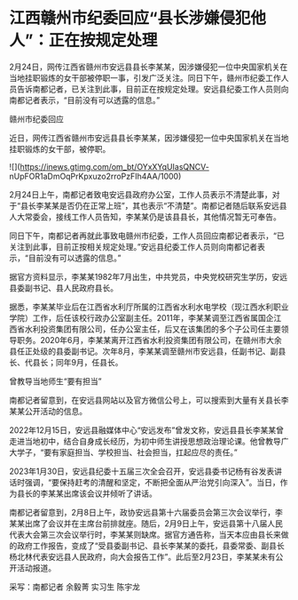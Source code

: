 # 江西赣州市纪委回应“县长涉嫌侵犯他人”：正在按规定处理

2月24日，网传江西省赣州市安远县县长李某某，因涉嫌侵犯一位中央国家机关在当地挂职锻炼的女干部被停职一事，引发广泛关注。同日下午，赣州市纪委工作人员告诉南都记者，已关注到此事，目前正在按规定处理。安远县纪委工作人员则向南都记者表示，“目前没有可以透露的信息。”

赣州市纪委回应

近日，网传江西省赣州市安远县县长李某某，因涉嫌侵犯一位中央国家机关在当地挂职锻炼的女干部，被停职。

![](https://inews.gtimg.com/om_bt/OYxXYqUIasQNCV-
nUpFOR1aDmOqPrKpxuzo2rroPzFIh4AA/1000)

2月24日上午，南都记者致电安远县政府办公室，工作人员表示不清楚此事，对于“县长李某某是否仍在正常上班”，其也表示“不清楚”。南都记者随后联系安远县人大常委会，接线工作人员告知，李某某仍是该县县长，其他情况暂无可奉告。

同日下午，南都记者再就此事致电赣州市纪委，工作人员回应南都记者表示，“已关注到此事，目前正按相关规定处理。”安远县纪委工作人员则向南都记者表示，“目前没有可以透露的信息。”

据官方资料显示，李某某1982年7月出生，中共党员，中央党校研究生学历，安远县委副书记、县人民政府县长。

据悉，李某某毕业后在江西省水利厅所属的江西省水利水电学校（现江西水利职业学院）工作，后任该校行政办公室副主任。2011年，李某某调至江西省属国企江西省水利投资集团有限公司，任办公室主任，后又在该集团的多个子公司任主要领导职务。2020年6月，李某某离开江西省水利投资集团有限公司，在赣州市大余县任正处级的县委副书记。次年8月，李某某调至赣州市安远县，任副书记、副县长、代县长；同年9月，任县长。

曾教导当地师生“要有担当”

南都记者留意到，在安远县网站以及官方微信公号上，可以搜索到大量有关县长李某某公开活动的信息。

2022年12月15日，安远县融媒体中心“安远发布”曾发文称，安远县县长李某某曾走进当地初中，结合自身成长经历，为初中师生讲授思想政治理论课。他曾教导广大学子，“要有家庭担当、学校担当、社会担当，扛起应尽的责任。”

2023年1月30日，安远县纪委十五届三次全会召开，安远县委书记杨有谷发表讲话时强调，“要保持赶考的清醒和坚定，不断把全面从严治党引向深入”。当日，作为县长的李某某出席该会议并倾听了讲话。

南都记者留意到，2月8日上午，政协安远县第十六届委员会第三次会议举行，李某某出席了会议并在主席台前排就座。随后，2月9日上午，安远县第十八届人民代表大会第三次会议举行时，李某某则缺席。据官方通告称，当天本应由县长来做的政府工作报告，变成了“受县委副书记、县长李某某的委托，县委常委、副县长杨北林代表安远县人民政府，向大会报告工作”。此后至2月23日，李某某未有公开活动报道。

采写：南都记者 余毅菁 实习生 陈宇龙

